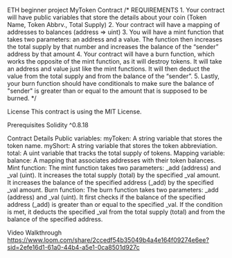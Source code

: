 ETH beginner project
MyToken Contract
/*
       REQUIREMENTS
    1. Your contract will have public variables that store the details about your coin (Token Name, Token Abbrv., Total Supply)
    2. Your contract will have a mapping of addresses to balances (address => uint)
    3. You will have a mint function that takes two parameters: an address and a value. 
       The function then increases the total supply by that number and increases the balance 
       of the “sender” address by that amount
    4. Your contract will have a burn function, which works the opposite of the mint function, as it will destroy tokens. 
       It will take an address and value just like the mint functions. It will then deduct the value from the total supply 
       and from the balance of the “sender”.
    5. Lastly, your burn function should have conditionals to make sure the balance of "sender" is greater than or equal 
       to the amount that is supposed to be burned.
*/

License
This contract is using the MIT License.

Prerequisites
Solidity ^0.8.18

Contract Details
Public variables:
myToken: A string variable that stores the token name.
myShort: A string variable that stores the token abbreviation.
total: A uint variable that tracks the total supply of tokens.
Mapping variable:
balance: A mapping that associates addresses with their token balances.
Mint function:
The mint function takes two parameters: _add (address) and _val (uint).
It increases the total supply (total) by the specified _val amount.
It increases the balance of the specified address (_add) by the specified _val amount.
Burn function:
The burn function takes two parameters: _add (address) and _val (uint).
It first checks if the balance of the specified address (_add) is greater than or equal to the specified _val.
If the condition is met, it deducts the specified _val from the total supply (total) and from the balance of the specified address.

Video Walkthrough
https://www.loom.com/share/2ccedf54b35049b4a4e164f09274e6ee?sid=2efe16d1-61a0-44b4-a5e1-0ca8501d927c
